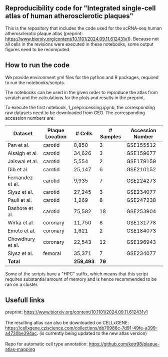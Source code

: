 ## Reproducibility code for "Integrated single-cell atlas of human atherosclerotic plaques"

This is the repository that includes the code used for the scRNA-seq human atherosclerotic plaque atlas (preprint: https://www.biorxiv.org/content/10.1101/2024.09.11.612431v1). 
Because not all cells in the revisions were executed in these notebooks, some output figures need to be recomputed.

## How to run the code

We provide environment yml files for the python and R packages, required to run the notebooks/scripts. 

The notebooks can be used in the given order to reproduce the atlas from scratch and the calculations for the plots and results in the preprint. 

To execute the first notebook, 1_preprocessing.ipynb, the corresponding raw datasets need to be downloaded from GEO. The corresponding accession numbers are: 

| Dataset           | Plaque Location | # Cells | # Samples | Accession Number |
|-------------------|-----------------|---------|-----------|------------------|
| Pan et al.      | carotid         | 8,850   | 3         | GSE155512        |
| Alsaigh et al.  | carotid         | 34,626  | 3         | GSE159677        |
| Jaiswal et al.  | carotid         | 5,554   | 2         | GSE179159        |
| Dib et al.       | carotid         | 25,147  | 6         | GSE210152        |
| Fernandez et al. | carotid         | 9,935   | 7         | GSE224273        |
| Slysz et al.     | carotid         | 27,245  | 3         | GSE234077        |
| Pauli et al.    | carotid         | 1,269   | 8         | GSE247238        |
| Bashore et al.  | carotid         | 75,582  | 18        | GSE253904        |
| Wirka et al.     | coronary        | 11,750  | 8         | GSE131778        |
| Emoto et al.     | coronary        | 1,621   | 2         | GSE184073        |
| Chowdhury et al. | coronary        | 22,543  | 12        | GSE196943        |
| Slysz et al.    | femoral         | 35,371  | 7         | GSE234077        |
| **Total**         |                 | **259,493** | **79** |                  |

Some of the scripts have a "HPC" suffix, which means that this script requires substantial amount of memory and is hence recommended to be ran on a cluster.

## Usefull links

preprint: https://www.biorxiv.org/content/10.1101/2024.09.11.612431v1 \
\
The resulting atlas can also be downloaded on CELLxGENE: https://cellxgene.cziscience.com/collections/db70986c-7d91-49fe-a399-a4730be394ac. (is currently being updated to the new atlas version) \
\
Repo for automatic cell type annotation: https://github.com/kotr98/plaque-atlas-mapping

